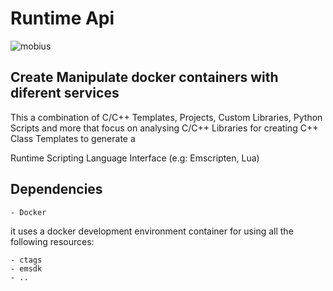 # Runtime Api

![mobius](mobios-dottet.svg)

## Create Manipulate docker containers with diferent services

This a combination of C/C++ Templates, Projects, Custom Libraries, Python Scripts and more that
focus on analysing C/C++ Libraries for creating C++ Class Templates to generate a

Runtime Scripting Language Interface (e.g: Emscripten, Lua)

## Dependencies

	- Docker

it uses a docker development environment container for using all the following resources:

	- ctags
	- emsdk
	- ..
